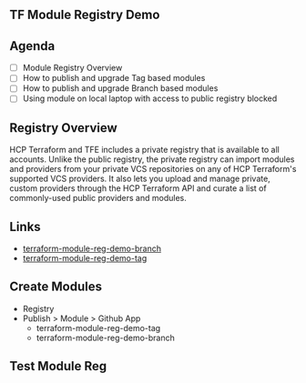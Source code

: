 ## TF Module Registry Demo

## Agenda
- [ ] Module Registry Overview
- [ ] How to publish and upgrade Tag based modules
- [ ] How to publish and upgrade Branch based modules
- [ ] Using module on local laptop with access to public registry blocked

## Registry Overview
HCP Terraform and TFE includes a private registry that is available to all accounts. Unlike the public registry, the private registry can import modules and providers from your private VCS repositories on any of HCP Terraform's supported VCS providers. It also lets you upload and manage private, custom providers through the HCP Terraform API and curate a list of commonly-used public providers and modules.

## Links
* [terraform-module-reg-demo-branch](https://github.com/tallen-hashicorp/terraform-module-reg-demo-branch)
* [terraform-module-reg-demo-tag](https://github.com/tallen-hashicorp/terraform-module-reg-demo-tag)

## Create Modules
* Registry
* Publish > Module > Github App
    * terraform-module-reg-demo-tag
    * terraform-module-reg-demo-branch          

## Test Module Reg
```bash

```